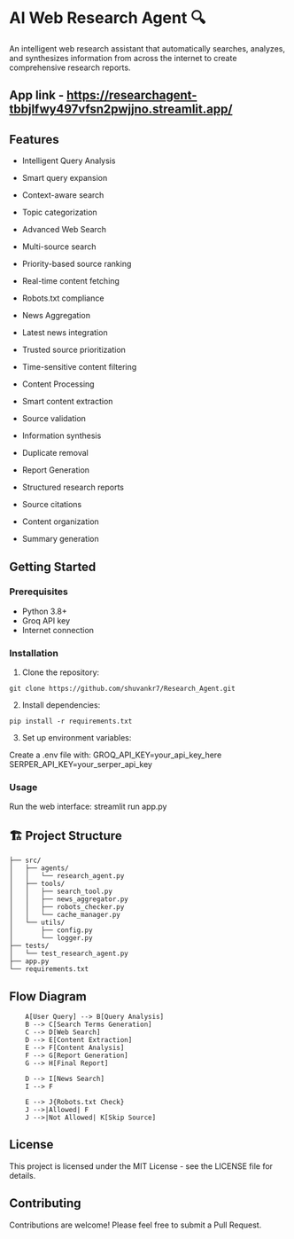 # AI Web Research Agent 🔍

An intelligent web research assistant that automatically searches, analyzes, and synthesizes information from across the internet to create comprehensive research reports.
## App link - https://researchagent-tbbjlfwy497vfsn2pwjjno.streamlit.app/

##  Features

-  Intelligent Query Analysis
  - Smart query expansion
  - Context-aware search
  - Topic categorization

-  Advanced Web Search
  - Multi-source search
  - Priority-based source ranking
  - Real-time content fetching
  - Robots.txt compliance

-  News Aggregation
  - Latest news integration
  - Trusted source prioritization
  - Time-sensitive content filtering

-  Content Processing
  - Smart content extraction
  - Source validation
  - Information synthesis
  - Duplicate removal

-  Report Generation
  - Structured research reports
  - Source citations
  - Content organization
  - Summary generation

##  Getting Started

### Prerequisites
- Python 3.8+
- Groq API key
- Internet connection

### Installation

1. Clone the repository:
```
git clone https://github.com/shuvankr7/Research_Agent.git
```
2. Install dependencies:
```
pip install -r requirements.txt
```
3. Set up environment variables:

Create a .env file with:
GROQ_API_KEY=your_api_key_here
SERPER_API_KEY=your_serper_api_key

### Usage
Run the web interface:
streamlit run app.py

## 🏗 Project Structure

```ai-web-research-agent/
├── src/
│   ├── agents/
│   │   └── research_agent.py
│   ├── tools/
│   │   ├── search_tool.py
│   │   ├── news_aggregator.py
│   │   ├── robots_checker.py
│   │   └── cache_manager.py
│   └── utils/
│       ├── config.py
│       └── logger.py
├── tests/
│   └── test_research_agent.py
├── app.py
└── requirements.txt
```

##  Flow Diagram
```graph TD
    A[User Query] --> B[Query Analysis]
    B --> C[Search Terms Generation]
    C --> D[Web Search]
    D --> E[Content Extraction]
    E --> F[Content Analysis]
    F --> G[Report Generation]
    G --> H[Final Report]
    
    D --> I[News Search]
    I --> F
    
    E --> J{Robots.txt Check}
    J -->|Allowed| F
    J -->|Not Allowed| K[Skip Source]
```

##  License
This project is licensed under the MIT License - see the LICENSE file for details.

##  Contributing
Contributions are welcome! Please feel free to submit a Pull Request.

